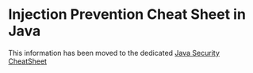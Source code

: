 # Injection Prevention Cheat Sheet in Java

This information has been moved to the dedicated [Java Security CheatSheet](Java_Security_Cheat_Sheet.md#injection-prevention-in-java)
